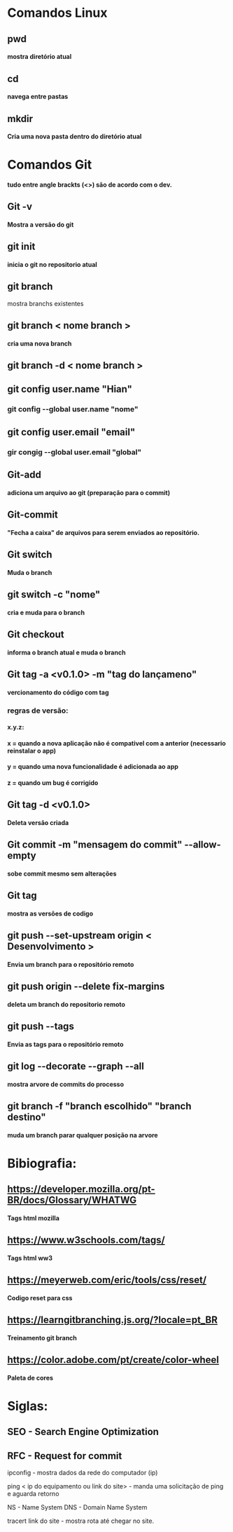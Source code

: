# Comandos Linux

## pwd
#### mostra diretório atual

## cd
#### navega entre pastas

## mkdir
#### Cria uma nova pasta dentro do diretório atual

# Comandos Git
#### tudo entre angle brackts (<>) são de acordo com o dev.

## Git -v
#### Mostra a versão do git

## git init
#### inicia o git no repositorio atual 

## git branch
mostra branchs existentes

## git branch < nome branch >
#### cria uma nova branch 

## git branch -d < nome branch > 

## git config user.name "Hian"
### git config --global user.name "nome"

## git config user.email "email"
### gir congig --global user.email "global"

## Git-add
#### adiciona um arquivo ao git (preparação para o commit)

## Git-commit
#### "Fecha a caixa" de arquivos para serem enviados ao repositório.

## Git switch <seu branch> 
#### Muda o branch 

## git switch -c "nome"
#### cria e muda para o branch

## Git checkout <seu branch> 
#### informa o branch atual e muda o branch

## Git tag -a <v0.1.0> -m "tag do lançameno"
#### vercionamento do código com tag
### regras de versão:
#### x.y.z: 
#### x = quando a nova aplicação não é compativel com a anterior (necessario reinstalar o app)
#### y = quando uma nova funcionalidade é adicionada ao app
#### z = quando um bug é corrigido

## Git tag -d <v0.1.0>
#### Deleta versão criada

## Git commit -m "mensagem do commit" --allow-empty 
#### sobe commit mesmo sem alterações

## Git tag
#### mostra as versões de codigo

## git push --set-upstream origin < Desenvolvimento >
#### Envia um branch para o repositório remoto

## git push origin --delete fix-margins
#### deleta um branch do repositorio remoto

## git push --tags
#### Envia as tags para o repositório remoto

## git log --decorate --graph --all
#### mostra arvore de commits do processo

## git branch -f "branch escolhido" "branch destino"
#### muda um branch parar qualquer posição na arvore

# Bibiografia:
## https://developer.mozilla.org/pt-BR/docs/Glossary/WHATWG
#### Tags html mozilla

## https://www.w3schools.com/tags/
#### Tags html ww3

## https://meyerweb.com/eric/tools/css/reset/
#### Codigo reset para css

## https://learngitbranching.js.org/?locale=pt_BR
#### Treinamento git branch

## https://color.adobe.com/pt/create/color-wheel
#### Paleta de cores

# Siglas:
## SEO - Search Engine Optimization
## RFC - Request for commit

ipconfig - mostra dados da rede do computador (ip)

ping < ip do equipamento ou link do site> - manda uma solicitação de ping e aguarda retorno 

NS - Name System
DNS - Domain Name System

tracert link do site - mostra rota até chegar no site.

